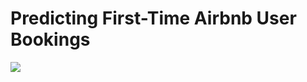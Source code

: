 # Predicting First-Time Airbnb User Bookings

[![](http://img.youtube.com/vi/KpG91P1-ZI8/0.jpg)](http://www.youtube.com/watch?v=KpG91P1-ZI8 "Presentation")
